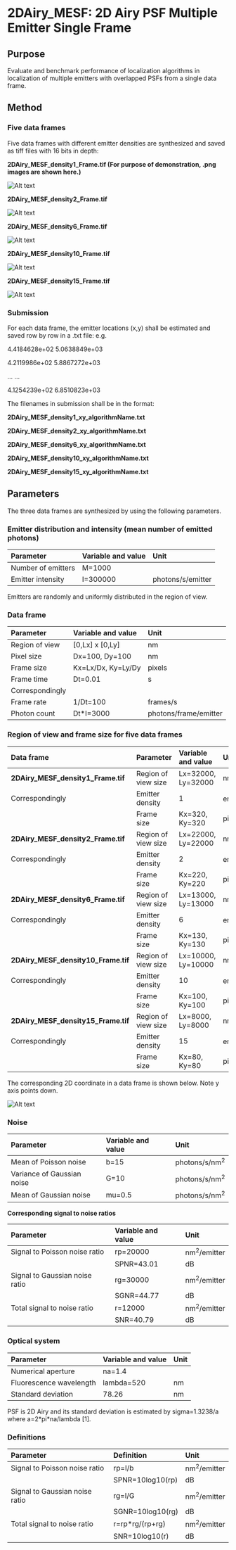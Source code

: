 # 2DAiry_MESF: 2D Airy PSF Multiple Emitter Single Frame

## Purpose 
Evaluate and benchmark performance of localization algorithms in localization of multiple emitters with overlapped PSFs from a single data frame. 

## Method
### Five data frames 

Five data frames with different emitter densities are synthesized and saved as tiff files with 16 bits in depth:

**2DAiry_MESF_density1_Frame.tif  (For purpose of demonstration, .png images are shown here.)**

![Alt text](Doc/2DAiry_MESF_density1_Frame.png)

**2DAiry_MESF_density2_Frame.tif**

![Alt text](Doc/2DAiry_MESF_density2_Frame.png)

**2DAiry_MESF_density6_Frame.tif**

![Alt text](Doc/2DAiry_MESF_density6_Frame.png)

**2DAiry_MESF_density10_Frame.tif**

![Alt text](Doc/2DAiry_MESF_density10_Frame.png)

**2DAiry_MESF_density15_Frame.tif**

![Alt text](Doc/2DAiry_MESF_density15_Frame.png)

### Submission 

For each data frame, the emitter locations (x,y) shall be estimated and saved row by row in a .txt file: e.g.

4.4184628e+02   5.0638849e+03

4.2119986e+02   5.8867272e+03

... ...

4.1254239e+02   6.8510823e+03

The filenames in submission shall be in the format: 

**2DAiry_MESF_density1_xy_algorithmName.txt** 

**2DAiry_MESF_density2_xy_algorithmName.txt** 

**2DAiry_MESF_density6_xy_algorithmName.txt** 

**2DAiry_MESF_density10_xy_algorithmName.txt** 

**2DAiry_MESF_density15_xy_algorithmName.txt** 

## Parameters
The three data frames are synthesized by using the following parameters. 

### Emitter distribution and intensity (mean number of emitted photons)
|Parameter |Variable and value| Unit|
|:-----|:-----|:-----|
|Number of emitters |M=1000|  |
|Emitter intensity |I=300000|photons/s/emitter|

Emitters are randomly and uniformly distributed in the region of view. 

### Data frame 
|Parameter |Variable and value| Unit|
|:-----|:-----|:-----|
|Region of view|[0,Lx] x [0,Ly] |nm| 
|Pixel size |Dx=100, Dy=100|nm|
|Frame size |Kx=Lx/Dx, Ky=Ly/Dy|pixels|
|Frame time |Dt=0.01|s|
|Correspondingly | |
|Frame rate|1/Dt=100|frames/s|
|Photon count |Dt\*I=3000|photons/frame/emitter|

### Region of view and frame size for five data frames 
|Data frame |Parameter |Variable and value| Unit|
|:-----|:-----|:-----|:-----|
|**2DAiry_MESF_density1_Frame.tif** |Region of view size |Lx=32000, Ly=32000|nm|
|Correspondingly |Emitter density |1|emitters/um<sup>2</sup>|
|                |Frame size |Kx=320, Ky=320|pixels|
|**2DAiry_MESF_density2_Frame.tif** |Region of view size |Lx=22000, Ly=22000|nm|
|Correspondingly |Emitter density |2|emitters/um<sup>2</sup>|
|                |Frame size |Kx=220, Ky=220|pixels|
|**2DAiry_MESF_density6_Frame.tif** |Region of view size |Lx=13000, Ly=13000|nm|
|Correspondingly |Emitter density |6|emitters/um<sup>2</sup>|
|                |Frame size |Kx=130, Ky=130|pixels|
|**2DAiry_MESF_density10_Frame.tif**|Region of view size |Lx=10000, Ly=10000|nm|
|Correspondingly |Emitter density |10|emitters/um<sup>2</sup>|
|                |Frame size |Kx=100, Ky=100|pixels|
|**2DAiry_MESF_density15_Frame.tif**|Region of view size |Lx=8000, Ly=8000|nm|
|Correspondingly |Emitter density |15|emitters/um<sup>2</sup>|
|                |Frame size |Kx=80, Ky=80|pixels|

The corresponding 2D coordinate in a data frame is shown below. Note y axis points down. 

![Alt text](https://github.com/SolnBenchmark/Benchmark/blob/master/2DGauss_SESF/Doc/FrameCoordinates.png)

### Noise 
|Parameter |Variable and value| Unit|
|:-----|:-----|:-----|
|Mean of Poisson noise |b=15|photons/s/nm<sup>2</sup>|
|Variance of Gaussian noise |G=10|photons/s/nm<sup>2</sup>| 
|Mean of Gaussian noise |mu=0.5|photons/s/nm<sup>2</sup>|

**Corresponding signal to noise ratios**

|Parameter |Variable and value| Unit|
|:-----|:-----|:-----|
|Signal to Poisson noise ratio |rp=20000|nm<sup>2</sup>/emitter|
|                             |SPNR=43.01|dB|
|Signal to Gaussian noise ratio |rg=30000|nm<sup>2</sup>/emitter|
|                             |SGNR=44.77|dB|
|Total signal to noise ratio |r=12000|nm<sup>2</sup>/emitter|
|                           |SNR=40.79|dB|

### Optical system
|Parameter |Variable and value| Unit|
|:-----|:-----|:-----|
|Numerical aperture |na=1.4| |
|Fluorescence wavelength |lambda=520|nm|
|Standard deviation|78.26|nm|

PSF is 2D Airy and its standard deviation is estimated by sigma=1.3238/a where a=2\*pi\*na/lambda [1]. 

### Definitions
|Parameter |Definition| Unit|
|:-----|:-----|:-----|
|Signal to Poisson noise ratio |rp=I/b|nm<sup>2</sup>/emitter|
| |SPNR=10log10(rp)|dB|
|Signal to Gaussian noise ratio |rg=I/G|nm<sup>2</sup>/emitter|
| |SGNR=10log10(rg)|dB|
|Total signal to noise ratio |r=rp\*rg/(rp+rg)|nm<sup>2</sup>/emitter|
| |SNR=10log10(r)|dB|
